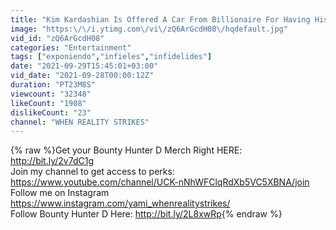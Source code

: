```yaml
---
title: "Kim Kardashian Is Offered A Car From Billionaire For Having His Baby (look a like)"
image: "https:\/\/i.ytimg.com\/vi\/zQ6ArGcdH08\/hqdefault.jpg"
vid_id: "zQ6ArGcdH08"
categories: "Entertainment"
tags: ["exponiendo","infieles","infidelides"]
date: "2021-09-29T15:45:01+03:00"
vid_date: "2021-09-28T00:00:12Z"
duration: "PT23M8S"
viewcount: "32348"
likeCount: "1908"
dislikeCount: "23"
channel: "WHEN REALITY STRIKES"
---
```

{% raw %}Get your Bounty Hunter D Merch Right HERE: <a rel="nofollow" target="blank" href="http://bit.ly/2v7dC1g">http://bit.ly/2v7dC1g</a><br />Join my channel to get access to perks:<br /><a rel="nofollow" target="blank" href="https://www.youtube.com/channel/UCK-nNhWFClqRdXb5VC5XBNA/join">https://www.youtube.com/channel/UCK-nNhWFClqRdXb5VC5XBNA/join</a><br />Follow me on Instagram <a rel="nofollow" target="blank" href="https://www.instagram.com/yami_whenrealitystrikes/">https://www.instagram.com/yami_whenrealitystrikes/</a><br />Follow Bounty Hunter D Here: <a rel="nofollow" target="blank" href="http://bit.ly/2L8xwRp">http://bit.ly/2L8xwRp</a>{% endraw %}
